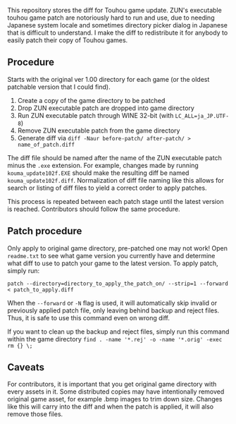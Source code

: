 This repository stores the diff for Touhou game update. ZUN's executable touhou game patch are notoriously hard to run and use, due to needing Japanese system locale and sometimes directory picker dialog in Japanese that is difficult to understand. I make the diff to redistribute it for anybody to easily patch their copy of Touhou games.

## Procedure
Starts with the original ver 1.00 directory for each game (or the oldest patchable version that I could find).

1. Create a copy of the game directory to be patched
2. Drop ZUN executable patch are dropped into game directory
3. Run ZUN executable patch through WINE 32-bit (with `LC_ALL=ja_JP.UTF-8`)
4. Remove ZUN executable patch from the game directory
5. Generate diff via `diff -Naur before-patch/ after-patch/ > name_of_patch.diff`

The diff file should be named after the name of the ZUN executable patch minus the `.exe` extension. For example, changes made by running `kouma_update102f.EXE` should make the resulting diff be named `kouma_update102f.diff`. Normalization of diff file naming like this allows for search or listing of diff files to yield a correct order to apply patches.

This process is repeated between each patch stage until the latest version is reached. Contributors should follow the same procedure.

## Patch procedure
Only apply to original game directory, pre-patched one may not work! Open `readme.txt` to see what game version you currently have and determine what diff to use to patch your game to the latest version. To apply patch, simply run:
```
patch --directory=directory_to_apply_the_patch_on/ --strip=1 --forward < patch_to_apply.diff
```
When the `--forward` or `-N` flag is used, it will automatically skip invalid or previously applied patch file, only leaving behind backup and reject files. Thus, it is safe to use this command even on wrong diff.

If you want to clean up the backup and reject files, simply run this command within the game directory `find . -name '*.rej' -o -name '*.orig' -exec rm {} \;`

## Caveats
For contributors, it is important that you get original game directory with every assets in it. Some distributed copies may have intentionally removed original game asset, for example .bmp images to trim down size. Changes like this will carry into the diff and when the patch is applied, it will also remove those files.
